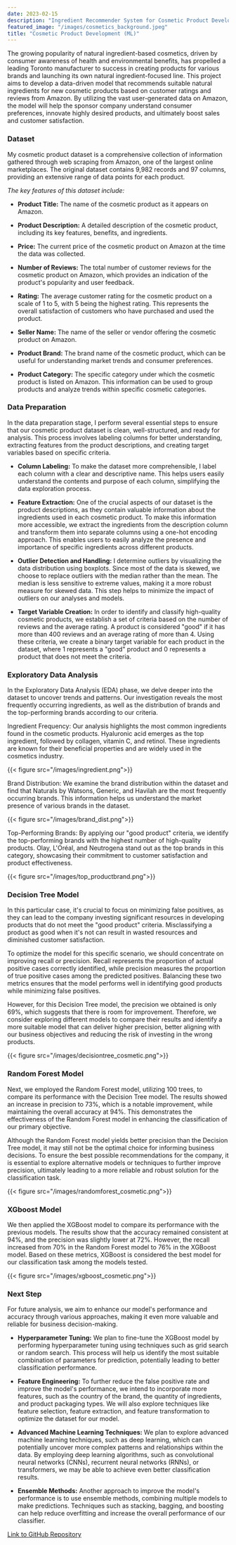 ```yaml
---
date: 2023-02-15
description: "Ingredient Recommender System for Cosmetic Product Development"
featured_image: "/images/cosmetics_background.jpeg"
title: "Cosmetic Product Development (ML)"
---
```


The growing popularity of natural ingredient-based cosmetics, driven by consumer awareness of health and environmental benefits, has propelled a leading Toronto manufacturer to success in creating products for various brands and launching its own natural ingredient-focused line. This project aims to develop a data-driven model that recommends suitable natural ingredients for new cosmetic products based on customer ratings and reviews from Amazon. By utilizing the vast user-generated data on Amazon, the model will help the sponsor company understand consumer preferences, innovate highly desired products, and ultimately boost sales and customer satisfaction.

### Dataset 

My cosmetic product dataset is a comprehensive collection of information gathered through web scraping from Amazon, one of the largest online marketplaces. The original dataset contains 9,982 records and 97 columns, providing an extensive range of data points for each product.

*The key features of this dataset include:*

* **Product Title:** The name of the cosmetic product as it appears on Amazon.

* **Product Description:** A detailed description of the cosmetic product, including its key features, benefits, and ingredients.

* **Price:** The current price of the cosmetic product on Amazon at the time the data was collected.
  
* **Number of Reviews:** The total number of customer reviews for the cosmetic product on Amazon, which provides an indication of the product's popularity and user feedback.

* **Rating:** The average customer rating for the cosmetic product on a scale of 1 to 5, with 5 being the highest rating. This represents the overall satisfaction of customers who have purchased and used the product.
  
* **Seller Name:** The name of the seller or vendor offering the cosmetic product on Amazon.
* **Product Brand:** The brand name of the cosmetic product, which can be useful for understanding market trends and consumer preferences.
  
* **Product Category:** The specific category under which the cosmetic product is listed on Amazon. This information can be used to group products and analyze trends within specific cosmetic categories.

### Data Preparation 

In the data preparation stage, I perform several essential steps to ensure that our cosmetic product dataset is clean, well-structured, and ready for analysis. This process involves labeling columns for better understanding, extracting features from the product descriptions, and creating target variables based on specific criteria.

* **Column Labeling:** To make the dataset more comprehensible, I label each column with a clear and descriptive name. This helps users easily understand the contents and purpose of each column, simplifying the data exploration process.
  
* **Feature Extraction:** One of the crucial aspects of our dataset is the product descriptions, as they contain valuable information about the ingredients used in each cosmetic product. To make this information more accessible, we extract the ingredients from the description column and transform them into separate columns using a one-hot encoding approach. This enables users to easily analyze the presence and importance of specific ingredients across different products.
  
* **Outlier Detection and Handling:** I determine outliers by visualizing the data distribution using boxplots. Since most of the data is skewed, we choose to replace outliers with the median rather than the mean. The median is less sensitive to extreme values, making it a more robust measure for skewed data. This step helps to minimize the impact of outliers on our analyses and models.
  
* **Target Variable Creation:** In order to identify and classify high-quality cosmetic products, we establish a set of criteria based on the number of reviews and the average rating. A product is considered "good" if it has more than 400 reviews and an average rating of more than 4. Using these criteria, we create a binary target variable for each product in the dataset, where 1 represents a "good" product and 0 represents a product that does not meet the criteria.

### Exploratory Data Analysis

In the Exploratory Data Analysis (EDA) phase, we delve deeper into the dataset to uncover trends and patterns. Our investigation reveals the most frequently occurring ingredients, as well as the distribution of brands and the top-performing brands according to our criteria.

Ingredient Frequency: Our analysis highlights the most common ingredients found in the cosmetic products. Hyaluronic acid emerges as the top ingredient, followed by collagen, vitamin C, and retinol. These ingredients are known for their beneficial properties and are widely used in the cosmetics industry.

{{< figure src="/images/ingredient.png">}}

Brand Distribution: We examine the brand distribution within the dataset and find that Naturals by Watsons, Generic, and Havilah are the most frequently occurring brands. This information helps us understand the market presence of various brands in the dataset.

{{< figure src="/images/brand_dist.png">}}

Top-Performing Brands: By applying our "good product" criteria, we identify the top-performing brands with the highest number of high-quality products. Olay, L'Oréal, and Neutrogena stand out as the top brands in this category, showcasing their commitment to customer satisfaction and product effectiveness.

{{< figure src="/images/top_productbrand.png">}}

### Decision Tree Model

In this particular case, it's crucial to focus on minimizing false positives, as they can lead to the company investing significant resources in developing products that do not meet the "good product" criteria. Misclassifying a product as good when it's not can result in wasted resources and diminished customer satisfaction.

To optimize the model for this specific scenario, we should concentrate on improving recall or precision. Recall represents the proportion of actual positive cases correctly identified, while precision measures the proportion of true positive cases among the predicted positives. Balancing these two metrics ensures that the model performs well in identifying good products while minimizing false positives.

However, for this Decision Tree model, the precision we obtained is only 69%, which suggests that there is room for improvement. Therefore, we consider exploring different models to compare their results and identify a more suitable model that can deliver higher precision, better aligning with our business objectives and reducing the risk of investing in the wrong products.

{{< figure src="/images/decisiontree_cosmetic.png">}}

### Random Forest Model

Next, we employed the Random Forest model, utilizing 100 trees, to compare its performance with the Decision Tree model. The results showed an increase in precision to 73%, which is a notable improvement, while maintaining the overall accuracy at 94%. This demonstrates the effectiveness of the Random Forest model in enhancing the classification of our primary objective.

Although the Random Forest model yields better precision than the Decision Tree model, it may still not be the optimal choice for informing business decisions. To ensure the best possible recommendations for the company, it is essential to explore alternative models or techniques to further improve precision, ultimately leading to a more reliable and robust solution for the classification task.

{{< figure src="/images/randomforest_cosmetic.png">}}

### XGboost Model

We then applied the XGBoost model to compare its performance with the previous models. The results show that the accuracy remained consistent at 94%, and the precision was slightly lower at 72%. However, the recall increased from 70% in the Random Forest model to 76% in the XGBoost model. Based on these metrics, XGBoost is considered the best model for our classification task among the models tested.

{{< figure src="/images/xgboost_cosmetic.png">}}

### Next Step

For future analysis, we aim to enhance our model's performance and accuracy through various approaches, making it even more valuable and reliable for business decision-making.

* **Hyperparameter Tuning:** We plan to fine-tune the XGBoost model by performing hyperparameter tuning using techniques such as grid search or random search. This process will help us identify the most suitable combination of parameters for prediction, potentially leading to better classification performance.

* **Feature Engineering:** To further reduce the false positive rate and improve the model's performance, we intend to incorporate more features, such as the country of the brand, the quantity of ingredients, and product packaging types. We will also explore techniques like feature selection, feature extraction, and feature transformation to optimize the dataset for our model.

* **Advanced Machine Learning Techniques:** We plan to explore advanced machine learning techniques, such as deep learning, which can potentially uncover more complex patterns and relationships within the data. By employing deep learning algorithms, such as convolutional neural networks (CNNs), recurrent neural networks (RNNs), or transformers, we may be able to achieve even better classification results.

* **Ensemble Methods:** Another approach to improve the model's performance is to use ensemble methods, combining multiple models to make predictions. Techniques such as stacking, bagging, and boosting can help reduce overfitting and increase the overall performance of our classifier.

[Link to GitHub Repository](https://github.com/Teerajate2/productdev_proj)

